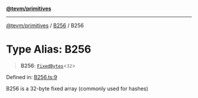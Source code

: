 [**@tevm/primitives**](../../../README.md)

***

[@tevm/primitives](../../../globals.md) / [B256](../README.md) / B256

# Type Alias: B256

> **B256**: [`FixedBytes`](../../FixedBytes/type-aliases/FixedBytes.md)\<`32`\>

Defined in: [B256.ts:9](https://github.com/evmts/tevm-monorepo/blob/main/packages/primitives/src/B256.ts#L9)

B256 is a 32-byte fixed array (commonly used for hashes)

